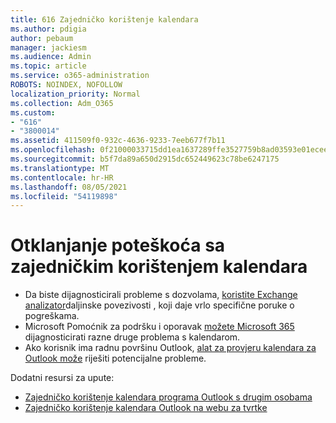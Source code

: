 ```yaml
---
title: 616 Zajedničko korištenje kalendara
ms.author: pdigia
author: pebaum
manager: jackiesm
ms.audience: Admin
ms.topic: article
ms.service: o365-administration
ROBOTS: NOINDEX, NOFOLLOW
localization_priority: Normal
ms.collection: Adm_O365
ms.custom:
- "616"
- "3800014"
ms.assetid: 411509f0-932c-4636-9233-7eeb677f7b11
ms.openlocfilehash: 0f21000033715dd1ea1637289ffe3527759b8ad03593e01ecee1a01369421f55
ms.sourcegitcommit: b5f7da89a650d2915dc652449623c78be6247175
ms.translationtype: MT
ms.contentlocale: hr-HR
ms.lasthandoff: 08/05/2021
ms.locfileid: "54119898"
---
```

# <a name="troubleshooting-issues-with-calendar-sharing"></a>Otklanjanje poteškoća sa zajedničkim korištenjem kalendara

- Da biste dijagnosticirali probleme s dozvolama, [koristite Exchange analizator](https://testconnectivity.microsoft.com/Default.aspx?testId=freeBusy)daljinske povezivosti , koji daje vrlo specifične poruke o pogreškama.
- Microsoft Pomoćnik za podršku i oporavak [možete Microsoft 365](https://diagnostics.office.com/) dijagnosticirati razne druge problema s kalendarom. 
- Ako korisnik ima radnu površinu Outlook, [alat za provjeru kalendara za Outlook može](https://www.microsoft.com/download/details.aspx?id=28786) riješiti potencijalne probleme.

Dodatni resursi za upute:

- [Zajedničko korištenje kalendara programa Outlook s drugim osobama](https://support.office.com/article/353ed2c1-3ec5-449d-8c73-6931a0adab88)
- [Zajedničko korištenje kalendara Outlook na webu za tvrtke](https://support.office.com/article/7ecef8ae-139c-40d9-bae2-a23977ee58d5)
